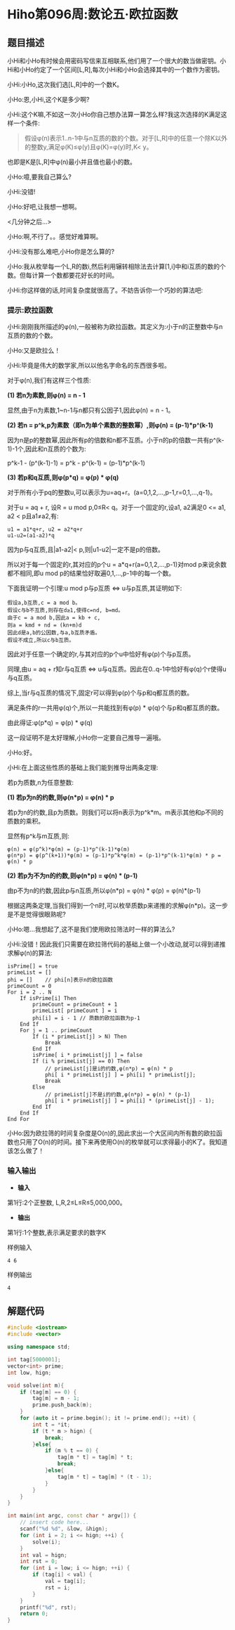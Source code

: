 # Hiho第096周:数论五·欧拉函数

## 题目描述

小Hi和小Ho有时候会用密码写信来互相联系,他们用了一个很大的数当做密钥。小Hi和小Ho约定了一个区间[L,R],每次小Hi和小Ho会选择其中的一个数作为密钥。

小Hi:小Ho,这次我们选[L,R]中的一个数K。

小Ho:恩,小Hi,这个K是多少啊?

小Hi:这个K嘛,不如这一次小Ho你自己想办法算一算怎么样?我这次选择的K满足这样一个条件:

> 假设φ(n)表示1..n-1中与n互质的数的个数。对于[L,R]中的任意一个除K以外的整数y,满足φ(K)≤φ(y)且φ(K)=φ(y)时,K< y。

也即是K是[L,R]中φ(n)最小并且值也最小的数。

小Ho:噫,要我自己算么?

小Hi:没错!

小Ho:好吧,让我想一想啊。

<几分钟之后...>

小Ho:啊,不行了。。感觉好难算啊。

小Hi:没有那么难吧,小Ho你是怎么算的?

小Ho:我从枚举每一个L,R的数i,然后利用辗转相除法去计算[1,i]中和i互质的数的个数。但每计算一个数都要花好长的时间。

小Hi:你这样做的话,时间复杂度就很高了。不妨告诉你一个巧妙的算法吧:

### 提示:欧拉函数

小Hi:刚刚我所描述的φ(n),一般被称为欧拉函数。其定义为:小于n的正整数中与n互质的数的个数。

小Ho:又是欧拉么！

小Hi:毕竟是伟大的数学家,所以以他名字命名的东西很多啦。

对于φ(n),我们有这样三个性质:

**(1) 若n为素数,则φ(n) = n - 1**

显然,由于n为素数,1~n-1与n都只有公因子1,因此φ(n) = n - 1。

**(2) 若n = p^k,p为素数（即n为单个素数的整数幂）,则φ(n) = (p-1)\*p^(k-1)**

因为n是p的整数幂,因此所有p的倍数和n都不互质。小于n的p的倍数一共有p^(k-1)-1个,因此和n互质的个数为:

p^k-1 - (p^(k-1)-1) = p^k - p^(k-1) = (p-1)\*p^(k-1)

**(3) 若p和q互质,则φ(p\*q) = φ(p) \* φ(q)**

对于所有小于pq的整数u,可以表示为u=aq+r。(a=0,1,2,...,p-1,r=0,1,...,q-1)。

对于u = aq + r, 设R = u mod p,0≤R< q。对于一个固定的r,设a1, a2满足0 <= a1, a2 < p且a1≠a2,有:

```
u1 = a1*q+r, u2 = a2*q+r
u1-u2=(a1-a2)*q
```

因为p与q互质,且|a1-a2|< p,则|u1-u2|一定不是p的倍数。

所以对于每一个固定的r,其对应的p个u = a\*q+r(a=0,1,2,...,p-1)对mod p来说余数都不相同,即u mod p的结果恰好取遍0,1,...,p-1中的每一个数。

下面我证明一个引理:u mod p与p互质 <=> u与p互质,其证明如下:

```
假设a,b互质,c = a mod b。
假设c与b不互质,则存在d≥1,使得c=nd, b=md。
由于c = a mod b,因此a = kb + c,
则a = kmd + nd = (kn+m)d
因此d是a,b的公因数,与a,b互质矛盾。
假设不成立,所以c与b互质。
```

因此对于任意一个确定的r,与其对应的p个u中恰好有φ(p)个与p互质。

同理,由u = aq + r知r与q互质 <=> u与q互质。因此在0..q-1中恰好有φ(q)个r使得u与q互质。

综上,当r与q互质的情况下,固定r可以得到φ(p)个与p和q都互质的数。

满足条件的r一共用φ(q)个,所以一共能找到有φ(p) * φ(q)个与p和q都互质的数。

由此得证:φ(p\*q) = φ(p) \* φ(q)

这一段证明不是太好理解,小Ho你一定要自己推导一遍哦。

小Ho:好。

小Hi:在上面这些性质的基础上我们能到推导出两条定理:

若p为质数,n为任意整数:

**(1) 若p为n的约数,则φ(n\*p) = φ(n) \* p**

若p为n的约数,且p为质数。则我们可以将n表示为p^k*m。m表示其他和p不同的质数的乘积。

显然有p^k与m互质,则:

```
φ(n) = φ(p^k)*φ(m) = (p-1)*p^(k-1)*φ(m)
φ(n*p) = φ(p^(k+1))*φ(m) = (p-1)*p^k*φ(m) = (p-1)*p^(k-1)*φ(m) * p =  φ(n) * p
```

**(2) 若p为不为n的约数,则φ(n\*p) = φ(n) \* (p-1)**

由p不为n的约数,因此p与n互质,所以φ(n\*p) = φ(n) \* φ(p) = φ(n)*(p-1)


根据这两条定理,当我们得到一个n时,可以枚举质数p来递推的求解φ(n*p)。这一步是不是觉得很眼熟呢?

小Ho:嗯...我想起了,这不是我们使用欧拉筛法时一样的算法么?

小Hi:没错！因此我们只需要在欧拉筛代码的基础上做一个小改动,就可以得到递推求解φ(n)的算法:

```
isPrime[] = true
primeList = []
phi = []	// phi[n]表示n的欧拉函数
primeCount = 0
For i = 2 .. N
	If isPrime[i] Then
		primeCount = primeCount + 1
		primeList[ primeCount ] = i
		phi[i] = i - 1 // 质数的欧拉函数为p-1
	End If 
	For j = 1 .. primeCount
		If (i * primeList[j] > N) Then
			Break
		End If
		isPrime[ i * primeList[j] ] = false
		If (i % primeList[j] == 0) Then
			// primeList[j]是i的约数,φ(n*p) = φ(n) * p
			phi[ i * primeList[j] ] = phi[i] * primeList[j];
			Break
		Else 
			// primeList[j]不是i的约数,φ(n*p) = φ(n) * (p-1)
			phi[ i * primeList[j] ] = phi[i] * (primeList[j] - 1);
		End If
	End If
End For
```

小Ho:因为欧拉筛的时间复杂度是O(n)的,因此求出一个大区间内所有数的欧拉函数也只用了O(n)的时间。接下来再使用O(n)的枚举就可以求得最小的K了。我知道该怎么做了！

### 输入输出

* **输入**

第1行:2个正整数, L,R,2≤L≤R≤5,000,000。

* **输出**

第1行:1个整数,表示满足要求的数字K

样例输入

```
4 6
```

样例输出

```
4
```

## 解题代码

```c++
#include <iostream>
#include <vector>

using namespace std;

int tag[5000001];
vector<int> prime;
int low, hign;

void solve(int m){
    if (tag[m] == 0) {
        tag[m] = m - 1;
        prime.push_back(m);
    }
    for (auto it = prime.begin(); it != prime.end(); ++it) {
        int t = *it;
        if (t * m > hign) {
            break;
        }else{
            if (m % t == 0) {
                tag[m * t] = tag[m] * t;
                break;
            }else{
                tag[m * t] = tag[m] * (t - 1);
            }
        }
    }
}

int main(int argc, const char * argv[]) {
    // insert code here...
    scanf("%d %d", &low, &hign);
    for (int i = 2; i <= hign; ++i) {
        solve(i);
    }
    int val = hign;
    int rst = 0;
    for (int i = low; i <= hign; ++i) {
        if (tag[i] < val) {
            val = tag[i];
            rst = i;
        }
    }
    printf("%d", rst);
    return 0;
}
```
